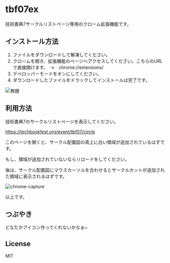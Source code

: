 # tbf07ex
技術書典7サークルリストページ専用のクローム拡張機能です。

## インストール方法
1. ファイルをダウンロードして解凍してください。
2. クロームを開き、拡張機能のページへアクセスしてください。こちらのURLで直接開けます。　→　chrome://extensions/
3. デベロッパーモードをオンにしてください。
4. ダウンロードしたファイルをドラックしてインストールは完了です。

![無題](https://user-images.githubusercontent.com/11880332/64407018-40245f80-d0be-11e9-9ee4-38940d586082.png)

## 利用方法

技術書典7のサークルリストページを表示してください。

https://techbookfest.org/event/tbf07/circle

このページを開くと、サークル配置図の真上に白い領域が追加されているはずです。

もし、領域が追加されていないならリロードをしてください。

後は、サークル配置図にマウスカーソルを合わせるとサークルカットが追加された領域に表示されるはずです。

![chrome-capture](https://user-images.githubusercontent.com/11880332/64407057-5b8f6a80-d0be-11e9-93a1-fd8ff0750623.gif)

以上です。

## つぶやき

どなたかアイコン作ってくれないかなぁ~

## License

MIT
